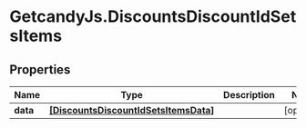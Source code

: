 # GetcandyJs.DiscountsDiscountIdSetsItems

## Properties

Name | Type | Description | Notes
------------ | ------------- | ------------- | -------------
**data** | [**[DiscountsDiscountIdSetsItemsData]**](DiscountsDiscountIdSetsItemsData.md) |  | [optional] 



